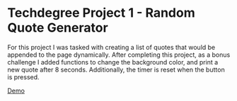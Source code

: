 # Techdegree Project 1 - Random Quote Generator
For this project I was tasked with creating a list of quotes that would be appended to the page dynamically.
After completing this project, as a bonus challenge I added functions to change the background color, and print a new quote after 8 seconds. Additionally, the timer is reset when the button is pressed.

<a href="https://xparsons.github.io/QuotesDemo/">Demo</a>

